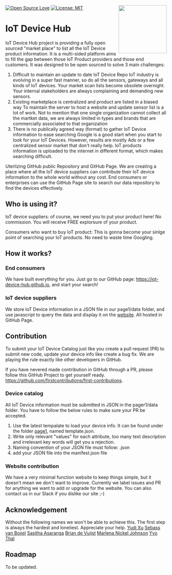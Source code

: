 [![Open Source Love](https://badges.frapsoft.com/os/v1/open-source.svg?v=103)](https://github.com/ellerbrock/open-source-badges/)
[![License: MIT](https://img.shields.io/badge/License-MIT-green.svg)](https://opensource.org/licenses/MIT)
[<img align="right" width="150" src="assets/join-slack-team.png">](linkTBD)

# IoT Device Hub

IoT Device Hub project is providing a fully open sourced "market place" to list all the IoT Device product information. It is a multi-sided platform aims to fill the gap between those IoT Product providers and those end customers. It was designed to be open sourced to solve 3 main challenges:

1. Difficult to maintain an update to date IoT Device Repo
IoT industry is evolving in a super fast manner, so do all the sensors, gateways and all kinds of IoT devices. Your market scan lists become obsolete overnight. Your internal stakeholders are always complaining and demanding new sensors.
2. Existing marketplace is centralized and product are listed in a biased way
To maintain the server to host a website and update sensor list is a lot of work. Not to mention that one single organization cannot collect all the martket data, we are always limited in types and brands that are commercially associated to that organization
3. There is no publically agreed way (format) to gather IoT Device information to ease searching
Google is a good start when you start to look for your IoT Devices. However, results are mostly Ads or a few centralized sensor market that don't really help. IoT products information is uploaded to the internet in different format, which makes searching difficult.

Uterlizing GitHub public Repository and GitHub Page. We are creating a place where all the IoT device suppliers can contribute their IoT device information to the whole world without any cost. End consumers or enterprises can use the GitHub Page site to search our data repository to find the devices effectively. 



## Who is using it?
IoT device suppliers: of course, we need you to put your product here! No commission. You will receive FREE explorsure of your product.

Consumers who want to buy IoT product: This is gonna become your sinlge point of searching your IoT products. No need to waste time Googling. 

## How it works?

### End consumers
We have built everything for you. Just go to our GitHub page: https://iot-device-hub.github.io, and start your search!


### IoT device suppliers
We store IoT Device information in a JSON file in our page1/data folder, and use javascript to query the data and display it on the [website](https://iot-device-hub.github.io/page1/page1.html). All hosted in GitHub Page. 


## Contribution
To submit your IoT Device Catalog just like you create a pull request (PR) to submit new code, update your device info like create a bug fix. We are playing the rule exactly like other developers in GitHub.

If you have nevered made contribution in GitHub through a PR, please follow this GitHub Project to get yourself ready.
https://github.com/firstcontributions/first-contributions. 


### Device catalog
All IoT Device information must be submitted in JSON in the pager1/data folder. You have to follow the below rules to make sure your PR be accepted. 

1. Use the latest tempalate to load your device info. It can be found under the folder [page1](https://github.com/iot-device-hub/iot-device-hub.github.io/tree/master/page1), named template.json. 
2. Write only relevant "values" for each attribute, too many text description and irrelevant key words will get you a rejection.
3. Naming convention of your JSON file must follow: <supplier name><sensor name><snesor type ID>.json
4. add your JSON file into the manifest.json file

### Website contribution
We have a very minimal function website to keep things simple, but it doesn't mean we don't want to improve. Currently we label issues and PR for anything we want to add or upgrade for the website. You can also contact us in our Slack if you dislike our site ;-)

## Acknowledgement
Without the following names we won't be able to achieve this. The first step is always the hardest and loneliest. Appreciate your help.
[Yudi Xu](https://www.linkedin.com/in/xuyudi/)
[Sebass van Boxel](https://www.linkedin.com/in/sebassvanboxel/)
[Sasitha Asaranga](https://www.linkedin.com/in/sasitha-asaranga-821795103/)
[Brian de Vuijst](https://www.linkedin.com/in/brian-de-vuijst-347a6a52/)
[Marlena Nickel Johnson](https://www.linkedin.com/in/marlena-nickel-johnson-m-acc-06966982/)
[Yvo Thal](https://www.linkedin.com/in/yvothal/)

## Roadmap
To be updated.
